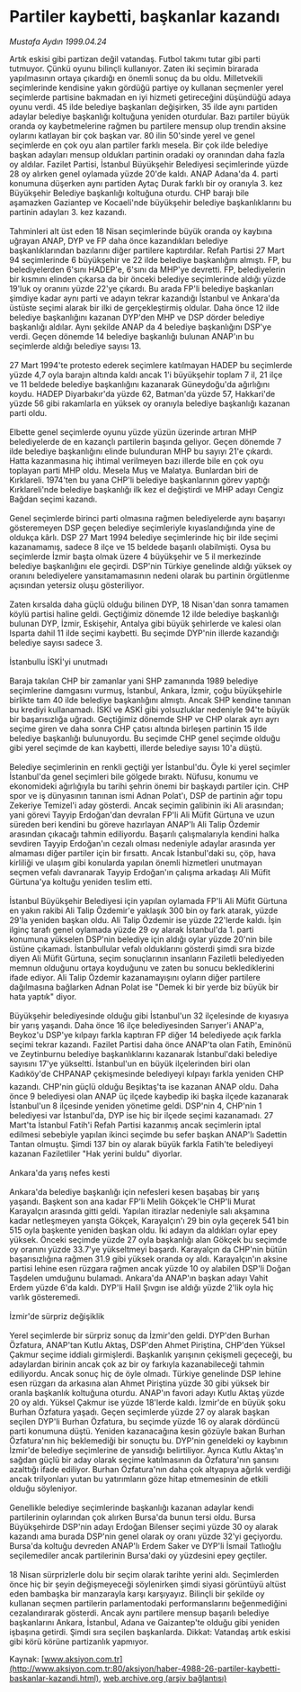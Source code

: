 # Partiler kaybetti, başkanlar kazandı

*Mustafa Aydın 1999.04.24*

<font class="agenda2NewsSpot">
 Artık eskisi gibi partizan değil vatandaş. Futbol takımı tutar gibi parti tutmuyor. Çünkü oyunu bilinçli kullanıyor.
</font>
<font class="newsDetail">
 Zaten iki seçimin birarada yapılmasının ortaya çıkardığı en önemli sonuç da bu oldu. Milletvekili seçimlerinde kendisine yakın gördüğü partiye oy kullanan seçmenler yerel seçimlerde partisine bakmadan en iyi hizmeti getireceğini düşündüğü adaya oyunu verdi. 45 ilde belediye başkanları değişirken, 35 ilde aynı partiden adaylar belediye başkanlığı koltuğuna yeniden oturdular. Bazı partiler büyük oranda oy kaybetmelerine rağmen bu partilere mensup olup trendin aksine oylarını katlayan bir çok başkan var. 80 ilin 50'sinde yerel ve genel seçimlerde en çok oyu alan partiler farklı mesela. Bir çok ilde belediye başkan adayları mensup oldukları partinin oradaki oy oranından daha fazla oy aldılar. Fazilet Partisi, İstanbul Büyükşehir Belediyesi seçimlerinde yüzde 28 oy alırken genel oylamada yüzde 20'de kaldı. ANAP Adana'da 4. parti konumuna düşerken aynı partiden Aytaç Durak farklı bir oy oranıyla 3. kez Büyükşehir Belediye başkanlığı koltuğuna oturdu. CHP barajı bile aşamazken Gaziantep ve Kocaeli'nde büyükşehir belediye başkanlıklarını bu partinin adayları 3. kez kazandı.
 <br/>
 <br/>
 Tahminleri alt üst eden 18 Nisan seçimlerinde büyük oranda oy kaybına uğrayan ANAP, DYP ve FP daha önce kazandıkları belediye başkanlıklarından bazılarını diğer partilere kaptırdılar. Refah Partisi 27 Mart 94 seçimlerinde 6 büyükşehir ve 22 ilde belediye başkanlığını almıştı. FP, bu belediyelerden 6'sını HADEP'e, 6'sını da MHP'ye devretti. FP, belediyelerin bir kısmını elinden çıkarsa da bir önceki belediye seçimlerinde aldığı yüzde 19'luk oy oranını yüzde 22'ye çıkardı. Bu arada FP'li belediye başkanları şimdiye kadar aynı parti ve adayın tekrar kazandığı İstanbul ve Ankara'da üstüste seçimi alarak bir ilki de gerçekleştirmiş oldular. Daha önce 12 ilde belediye başkanlığını kazanan DYP'den MHP ve DSP dörder belediye başkanlığı aldılar. Aynı şekilde ANAP da 4 belediye başkanlığını DSP'ye verdi. Geçen dönemde 14 belediye başkanlığı bulunan ANAP'ın bu seçimlerde aldığı belediye sayısı 13.
 <br/>
 <br/>
 27 Mart 1994'te protesto ederek seçimlere katılmayan HADEP bu seçimlerde yüzde 4,7 oyla barajın altında kaldı ancak 1'i büyükşehir toplam 7 il, 21 ilçe ve 11 beldede belediye başkanlığını kazanarak Güneydoğu'da ağırlığını koydu. HADEP Diyarbakır'da yüzde 62, Batman'da yüzde 57, Hakkari'de yüzde 56 gibi rakamlarla en yüksek oy oranıyla belediye başkanlığı kazanan parti oldu.
 <br/>
 <br/>
 Elbette genel seçimlerde oyunu yüzde yüzün üzerinde artıran MHP belediyelerde de en kazançlı partilerin başında geliyor. Geçen dönemde 7 ilde belediye başkanlığını elinde bulunduran MHP bu sayıyı 21'e çıkardı. Hatta kazanmasına hiç ihtimal verilmeyen bazı illerde bile en çok oyu toplayan parti MHP oldu. Mesela Muş ve Malatya. Bunlardan biri de Kırklareli. 1974'ten bu yana CHP'li belediye başkanlarının görev yaptığı Kırklareli'nde belediye başkanlığı ilk kez el değiştirdi ve MHP adayı Cengiz Bağdan seçimi kazandı.
 <br/>
 <br/>
 Genel seçimlerde birinci parti olmasına rağmen belediyelerde aynı başarıyı gösteremeyen DSP geçen belediye seçimleriyle kıyaslandığında yine de oldukça kârlı. DSP 27 Mart 1994 belediye seçimlerinde hiç bir ilde seçimi kazanamamış, sadece 8 ilçe ve 15 beldede başarılı olabilmişti. Oysa bu seçimlerde İzmir başta olmak üzere 4 büyükşehir ve 5 il merkezinde belediye başkanlığını ele geçirdi. DSP'nin Türkiye genelinde aldığı yüksek oy oranını belediyelere yansıtamamasının nedeni olarak bu partinin örgütlenme açısından yetersiz oluşu gösteriliyor.
 <br/>
 <br/>
 Zaten kırsalda daha güçlü olduğu bilinen DYP, 18 Nisan'dan sonra tamamen köylü partisi haline geldi. Geçtiğimiz dönemde 12 ilde belediye başkanlığı bulunan DYP, İzmir, Eskişehir, Antalya gibi büyük şehirlerde ve kalesi olan Isparta dahil 11 ilde seçimi kaybetti. Bu seçimde DYP'nin illerde kazandığı belediye sayısı sadece 3.
 <br/>
 <br/>
 İstanbullu İSKİ'yi unutmadı
 <br/>
 <br/>
 Baraja takılan CHP bir zamanlar yani SHP zamanında 1989 belediye seçimlerine damgasını vurmuş, İstanbul, Ankara, İzmir, çoğu büyükşehirle birlikte tam 40 ilde belediye başkanlığını almıştı. Ancak SHP kendine tanınan bu krediyi kullanamadı. İSKİ ve ASKİ gibi yolsuzluklar nedeniyle 94'te büyük bir başarısızlığa uğradı. Geçtiğimiz dönemde SHP ve CHP olarak ayrı ayrı seçime giren ve daha sonra CHP çatısı altında birleşen partinin 15 ilde belediye başkanlığı bulunuyordu. Bu seçimde CHP genel seçimde olduğu gibi yerel seçimde de kan kaybetti, illerde belediye sayısı 10'a düştü.
 <br/>
 <br/>
 Belediye seçimlerinin en renkli geçtiği yer İstanbul'du. Öyle ki yerel seçimler İstanbul'da genel seçimleri bile gölgede bıraktı. Nüfusu, konumu ve ekonomideki ağırlığıyla bu tarihi şehrin önemi bir başkaydı partiler için. CHP spor ve iş dünyasının tanınan ismi Adnan Polat'ı, DSP de partinin ağır topu Zekeriye Temizel'i aday gösterdi. Ancak seçimin galibinin iki Ali arasından; yani görevi Tayyip Erdoğan'dan devralan FP'li Ali Müfit Gürtuna ve uzun süreden beri kendini bu göreve hazırlayan ANAP'lı Ali Talip Özdemir arasından çıkacağı tahmin ediliyordu. Başarılı çalışmalarıyla kendini halka sevdiren Tayyip Erdoğan'ın cezalı olması nedeniyle adaylar arasında yer almaması diğer partiler için bir fırsattı. Ancak İstanbul'daki su, çöp, hava kirliliği ve ulaşım gibi konularda yapılan önemli hizmetleri unutmayan seçmen vefalı davranarak Tayyip Erdoğan'ın çalışma arkadaşı Ali Müfit Gürtuna'ya koltuğu yeniden teslim etti.
 <br/>
 <br/>
 İstanbul Büyükşehir Belediyesi için yapılan oylamada FP'li Ali Müfit Gürtuna en yakın rakibi Ali Talip Özdemir'e yaklaşık 300 bin oy fark atarak, yüzde 29'la yeniden başkan oldu. Ali Talip Özdemir ise yüzde 22'lerde kaldı. İşin ilginç tarafı genel oylamada yüzde 29 oy alarak İstanbul'da 1. parti konumuna yükselen DSP'nin belediye için aldığı oylar yüzde 20'nin bile üstüne çıkamadı. İstanbullular vefalı olduklarını gösterdi şimdi sıra bizde diyen Ali Müfit Gürtuna, seçim sonuçlarının insanların Faziletli belediyeden memnun olduğunu ortaya koyduğunu ve zaten bu sonucu beklediklerini ifade ediyor. Ali Talip Özdemir kazanamayışını oyların diğer partilere dağılmasına bağlarken Adnan Polat ise "Demek ki bir yerde biz büyük bir hata yaptık" diyor.
 <br/>
 <br/>
 Büyükşehir belediyesinde olduğu gibi İstanbul'un 32 ilçelesinde de kıyasıya bir yarış yaşandı. Daha önce 16 ilçe belediyesinden Sarıyer'i ANAP'a, Beykoz'u DSP'ye kılpayı farkla kaptıran FP diğer 14 belediyede açık farkla seçimi tekrar kazandı. Fazilet Partisi daha önce ANAP'ta olan Fatih, Eminönü ve Zeytinburnu belediye başkanlıklarını kazanarak İstanbul'daki belediye sayısını 17'ye yükseltti. İstanbul'un en büyük ilçelerinden biri olan Kadıköy'de CHPANAP çekişmesinde belediyeyi kılpayı farkla yeniden CHP kazandı. CHP'nin güçlü olduğu Beşiktaş'ta ise kazanan ANAP oldu. Daha önce 9 belediyesi olan ANAP üç ilçede kaybedip iki başka ilçede kazanarak İstanbul'un 8 ilçesinde yeniden yönetime geldi. DSP'nin 4, CHP'nin 1 belediyesi var İstanbul'da, DYP ise hiç bir ilçede seçimi kazanamadı. 27 Mart'ta İstanbul Fatih'i Refah Partisi kazanmış ancak seçimlerin iptal edilmesi sebebiyle yapılan ikinci seçimde bu sefer başkan ANAP'lı Sadettin Tantan olmuştu. Şimdi 137 bin oy alarak büyük farkla Fatih'te belediyeyi kazanan Faziletliler "Hak yerini buldu" diyorlar.
 <br/>
 <br/>
 Ankara'da yarış nefes kesti
 <br/>
 <br/>
 Ankara'da belediye başkanlığı için nefesleri kesen başabaş bir yarış yaşandı. Başkent son ana kadar FP'li Melih Gökçek'le CHP'li Murat Karayalçın arasında gitti geldi. Yapılan itirazlar nedeniyle salı akşamına kadar netleşmeyen yarışta Gökçek, Karayalçın'ı 29 bin oyla geçerek 541 bin 515 oyla başkente yeniden başkan oldu. İki adayın da aldıkları oylar epey yüksek. Önceki seçimde yüzde 27 oyla başkanlığı alan Gökçek bu seçimde oy oranını yüzde 33.7'ye yükseltmeyi başardı. Karayalçın da CHP'nin bütün başarısızlığına rağmen 31.9 gibi yüksek oranda oy aldı. Karayalçın'ın aksine partisi lehine esen rüzgara rağmen ancak yüzde 10 oy alabilen DSP'li Doğan Taşdelen umduğunu bulamadı. Ankara'da ANAP'ın başkan adayı Vahit Erdem yüzde 6'da kaldı. DYP'li Halil Şıvgın ise aldığı yüzde 2'lik oyla hiç varlık gösteremedi.
 <br/>
 <br/>
 İzmir'de sürpriz değişiklik
 <br/>
 <br/>
 Yerel seçimlerde bir sürpriz sonuç da İzmir'den geldi. DYP'den Burhan Özfatura, ANAP'tan Kutlu Aktaş, DSP'den Ahmet Piriştina, CHP'den Yüksel Çakmur seçime iddialı girmişlerdi. Başkanlık yarışının çekişmeli geçeceği, bu adaylardan birinin ancak çok az bir oy farkıyla kazanabileceği tahmin ediliyordu. Ancak sonuç hiç de öyle olmadı. Türkiye genelinde DSP lehine esen rüzgarı da arkasına alan Ahmet Piriştina yüzde 30 gibi yüksek bir oranla başkanlık koltuğuna oturdu. ANAP'ın favori adayı Kutlu Aktaş yüzde 20 oy aldı. Yüksel Çakmur ise yüzde 18'lerde kaldı. İzmir'de en büyük şoku Burhan Özfatura yaşadı. Geçen seçimlerde yüzde 27 oy alarak başkan seçilen DYP'li Burhan Özfatura, bu seçimde yüzde 16 oy alarak dördüncü parti konumuna düştü. Yeniden kazanacağına kesin gözüyle bakan Burhan Özfatura'nın hiç beklemediği bir sonuçtu bu. DYP'nin geneldeki oy kaybının İzmir'de belediye seçimlerine de yansıdığı belirtiliyor. Ayrıca Kutlu Aktaş'ın sağdan güçlü bir aday olarak seçime katılmasının da Özfatura'nın şansını azalttığı ifade ediliyor. Burhan Özfatura'nın daha çok altyapıya ağırlık verdiği ancak trilyonları yutan bu yatırımların göze hitap etmemesinin de etkili olduğu söyleniyor.
 <br/>
 <br/>
 Genellikle belediye seçimlerinde başkanlığı kazanan adaylar kendi partilerinin oylarından çok alırken Bursa'da bunun tersi oldu. Bursa Büyükşehirde DSP'nin adayı Erdoğan Bilenser seçimi yüzde 30 oy alarak kazandı ama burada DSP'nin genel olarak oy oranı yüzde 32'yi geçiyordu. Bursa'da koltuğu devreden ANAP'lı Erdem Saker ve DYP'li İsmail Tatlıoğlu seçilemediler ancak partilerinin Bursa'daki oy yüzdesini epey geçtiler.
 <br/>
 <br/>
 18 Nisan sürprizlerle dolu bir seçim olarak tarihte yerini aldı. Seçimlerden önce hiç bir şeyin değişmeyeceği söylenirken şimdi siyasi görüntüyü altüst eden bambaşka bir manzarayla karşı karşıyayız. Bilinçli bir şekilde oy kullanan seçmen partilerin parlamentodaki performanslarını beğenmediğini cezalandırarak gösterdi. Ancak aynı partilere mensup başarılı belediye başkanlarını Ankara, İstanbul, Adana ve Gaizantep'te olduğu gibi yeniden işbaşına getirdi. Şimdi sıra seçilen başkanlarda. Dikkat: Vatandaş artık eskisi gibi körü körüne partizanlık yapmıyor.
 <br/>
</font>

Kaynak: [www.aksiyon.com.tr](http://www.aksiyon.com.tr:80/aksiyon/haber-4988-26-partiler-kaybetti-baskanlar-kazandi.html), [web.archive.org (arşiv bağlantısı)](http://web.archive.org/web/20110811073619/http://www.aksiyon.com.tr:80/aksiyon/haber-4988-26-partiler-kaybetti-baskanlar-kazandi.html)
